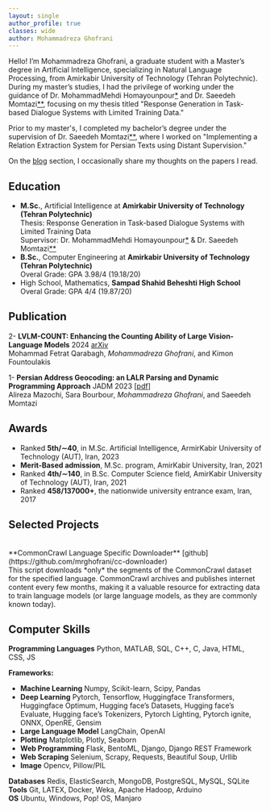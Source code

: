 ```yaml
---
layout: single
author_profile: true
classes: wide
author: Mohammadreza Ghofrani
---
```


Hello! I’m Mohammadreza Ghofrani, a graduate student with a Master’s degree in Artificial Intelligence, specializing in Natural Language Processing, from Amirkabir University of Technology (Tehran Polytechnic). During my master’s studies, I had the privilege of working under the guidance of Dr. MohammadMehdi Homayounpour[\*](https://scholar.google.com/citations?user=1PVbtE4AAAAJ&hl=en) and Dr. Saeedeh Momtazi[\*\*](https://scholar.google.nl/citations?user=N-WqXykAAAAJ&hl=en), focusing on my thesis titled "Response Generation in Task-based Dialogue Systems with Limited Training Data."

Prior to my master's, I completed my bachelor’s degree under the supervision of Dr. Saeedeh Momtazi[\*\*](https://scholar.google.nl/citations?user=N-WqXykAAAAJ&hl=en), where I worked on "Implementing a Relation Extraction System for Persian Texts using Distant Supervision."

On the [blog](/blog/) section, I occasionally share my thoughts on the papers I read.

## Education

- **M.Sc.**, Artificial Intelligence at **Amirkabir University of Technology (Tehran Polytechnic)**
<br>Thesis: Response Generation in Task-based Dialogue Systems with Limited Training Data
<br>Supervisor: Dr. MohammadMehdi Homayounpour[\*](https://scholar.google.com/citations?user=1PVbtE4AAAAJ&hl=en) & Dr. Saeedeh Momtazi[\*\*](https://scholar.google.nl/citations?user=N-WqXykAAAAJ&hl=en)
- **B.Sc.**, Computer Engineering at **Amirkabir University of Technology (Tehran Polytechnic)**
<br>Overal Grade: GPA 3.98/4 (19.18/20)
- High School, Mathematics, **Sampad Shahid Beheshti High School**
<br>Overal Grade: GPA 4/4 (19.87/20)

## Publication

2- **LVLM-COUNT: Enhancing the Counting Ability of Large Vision-Language Models** 2024 [arXiv](http://arxiv.org/abs/2412.00686)
<br>Mohammad Fetrat Qarabagh, *Mohammadreza Ghofrani*, and Kimon Fountoulakis

1- **Persian Address Geocoding: an LALR Parsing and Dynamic Programming Approach** JADM 2023 \[[pdf](https://jad.shahroodut.ac.ir/article_2805_80da1c9d15ad2c32caa5e912c70b890a.pdf)\]<br>Alireza Mazochi, Sara Bourbour, *Mohammadreza Ghofrani*, and Saeedeh Momtazi

## Awards

- Ranked **5th/∼40**, in M.Sc. Artificial Intelligence, ArmirKabir University of Technology (AUT), Iran, 2023
- **Merit-Based admission**, M.Sc. program, AmirKabir University, Iran, 2021
- Ranked **4th/∼140**, in B.Sc. Computer Science field, AmirKabir University of Technology (AUT), Iran, 2021
- Ranked **458/137000+**, the nationwide university entrance exam, Iran, 2017

## Selected Projects

<br>
**CommonCrawl Language Specific Downloader** [github](https://github.com/mrghofrani/cc-downloader)
<br> This script downloads *only* the segments of the CommonCrawl dataset for the specified language. CommonCrawl archives and publishes internet content every few months, making it a valuable resource for extracting data to train language models (or large language models, as they are commonly known today).

## Computer Skills

**Programming Languages** Python, MATLAB, SQL, C++, C, Java, HTML, CSS, JS

**Frameworks:**
- **Machine Learning** Numpy, Scikit-learn, Scipy, Pandas
- **Deep Learning** Pytorch, Tensorflow, Huggingface Transformers, Huggingface Optimum, Hugging face’s Datasets, Hugging face’s Evaluate, Hugging face’s Tokenizers, Pytorch Lighting, Pytorch ignite, ONNX, OpenRE, Gensim
- **Large Language Model** LangChain, OpenAI
- **Plotting** Matplotlib, Plotly, Seaborn
- **Web Programming** Flask, BentoML, Django, Django REST Framework
- **Web Scraping** Selenium, Scrapy, Requests, Beautiful Soup, Urllib
- **Image** Opencv, Pillow/PIL

**Databases** Redis, ElasticSearch, MongoDB, PostgreSQL, MySQL, SQLite
<br>**Tools** Git, LATEX, Docker, Weka, Apache Hadoop, Arduino
<br>**OS** Ubuntu, Windows, Pop! OS, Manjaro
